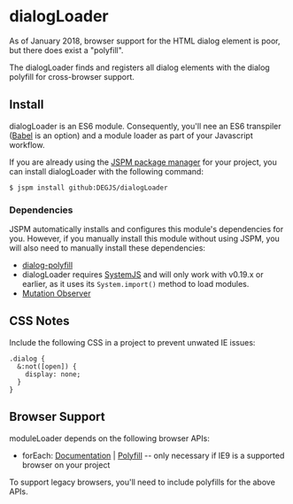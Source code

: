 # dialogLoader
As of January 2018, browser support for the HTML dialog element is poor, but there does exist a "polyfill".

The dialogLoader finds and registers all dialog elements with the dialog polyfill for cross-browser support.

## Install
dialogLoader is an ES6 module. Consequently, you'll nee an ES6 transpiler ([Babel](https://babeljs.io) is an option) and a module loader as part of your Javascript workflow.

If you are already using the [JSPM package manager](http://jspm.io) for your project, you can install dialogLoader with the following command:

```
$ jspm install github:DEGJS/dialogLoader
```

### Dependencies
JSPM automatically installs and configures this module's dependencies for you. However, if you manually install this module without using JSPM, you will also need to manually install these dependencies:

* [dialog-polyfill](https://github.com/GoogleChrome/dialog-polyfill)
* dialogLoader requires [SystemJS](https://github.com/systemjs/systemjs) and will only work with v0.19.x or earlier, as it uses its `System.import()` method to load modules.
* [Mutation Observer](https://developer.mozilla.org/en-US/docs/Web/API/MutationObserver)

## CSS Notes
Include the following CSS in a project to prevent unwated IE issues:
```
.dialog {
  &:not([open]) {
    display: none;
  }
}
```

## Browser Support
moduleLoader depends on the following browser APIs:

+ forEach: [Documentation](https://developer.mozilla.org/en-US/docs/Web/JavaScript/Reference/Global_Objects/Array/forEach) | [Polyfill](https://developer.mozilla.org/en-US/docs/Web/JavaScript/Reference/Global_Objects/Array/forEach#Polyfill) -- only necessary if IE9 is a supported browser on your project

To support legacy browsers, you'll need to include polyfills for the above APIs.
